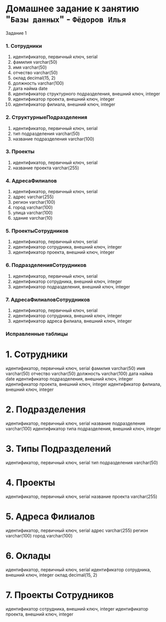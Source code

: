 # Домашнее задание к занятию "`Базы данных`" - `Фёдоров Илья`

Задание 1

### 1. Сотрудники
1. идентификатор, первичный ключ, serial
2. фамилия varchar(50)
3. имя varchar(50)
4. отчество varchar(50)
5. оклад decimal(15, 2)
6. должность varchar(100)
7. дата найма date
8. идентификатор структурного подразделения, внешний ключ, integer
9. идентификатор проекта, внешний ключ, integer
10. идентификатор филиала, внешний ключ, integer

### 2. СтруктурныеПодразделения
1. идентификатор, первичный ключ, serial
2. тип подразделения varchar(50)
3. название подразделения varchar(100)

### 3. Проекты
1. идентификатор, первичный ключ, serial
2. название проекта varchar(255)

### 4. АдресаФилиалов
1. идентификатор, первичный ключ, serial
2. адрес varchar(255)
3. регион varchar(100)
4. город varchar(100)
5. улица varchar(100)
6. здание varchar(10)

### 5. ПроектыСотрудников
1. идентификатор, первичный ключ, serial
2. идентификатор сотрудника, внешний ключ, integer
3. идентификатор проекта, внешний ключ, integer

### 6. ПодразделенияСотрудников
1. идентификатор, первичный ключ, serial
2. идентификатор сотрудника, внешний ключ, integer
3. идентификатор подразделения, внешний ключ, integer

### 7. АдресаФилиаловСотрудников
1. идентификатор, первичный ключ, serial
2. идентификатор сотрудника, внешний ключ, integer
3. идентификатор адреса филиала, внешний ключ, integer

### Исправленные таблицы

# 1. Сотрудники
идентификатор, первичный ключ, serial
фамилия varchar(50)
имя varchar(50)
отчество varchar(50)
должность varchar(100)
дата найма date
идентификатор подразделения, внешний ключ, integer
идентификатор проекта, внешний ключ, integer
идентификатор филиала, внешний ключ, integer

# 2. Подразделения
идентификатор, первичный ключ, serial
название подразделения varchar(100)
идентификатор типа подразделения, внешний ключ, integer

# 3. Типы Подразделений
идентификатор, первичный ключ, serial
тип подразделения varchar(50)

# 4. Проекты
идентификатор, первичный ключ, serial
название проекта varchar(255)

# 5. Адреса Филиалов
идентификатор, первичный ключ, serial
адрес varchar(255)
регион varchar(100)
город varchar(100)

# 6. Оклады
идентификатор, первичный ключ, serial
идентификатор сотрудника, внешний ключ, integer
оклад decimal(15, 2)

# 7. Проекты Сотрудников
идентификатор сотрудника, внешний ключ, integer
идентификатор проекта, внешний ключ, integer
